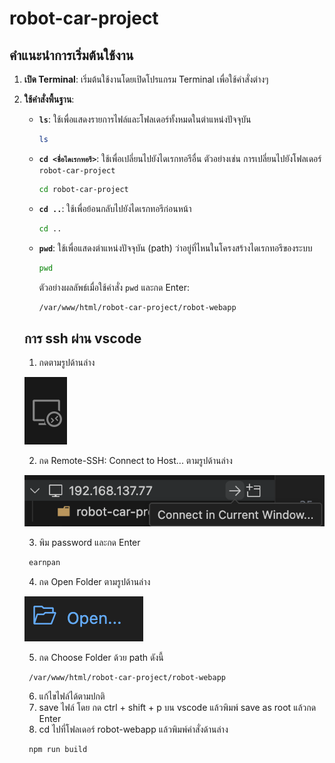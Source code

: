 # robot-car-project

## คำแนะนำการเริ่มต้นใช้งาน

1. **เปิด Terminal**: เริ่มต้นใช้งานโดยเปิดโปรแกรม Terminal เพื่อใช้คำสั่งต่างๆ

2. **ใช้คำสั่งพื้นฐาน**:

   - **`ls`**: ใช้เพื่อแสดงรายการไฟล์และโฟลเดอร์ทั้งหมดในตำแหน่งปัจจุบัน
     ```bash
     ls
     ```
     
   - **`cd <ชื่อไดเรกทอรี>`**: ใช้เพื่อเปลี่ยนไปยังไดเรกทอรีอื่น ตัวอย่างเช่น การเปลี่ยนไปยังโฟลเดอร์ `robot-car-project`
     ```bash
     cd robot-car-project
     ```

   - **`cd ..`**: ใช้เพื่อย้อนกลับไปยังไดเรกทอรีก่อนหน้า
     ```bash
     cd ..
     ```

   - **`pwd`**: ใช้เพื่อแสดงตำแหน่งปัจจุบัน (path) ว่าอยู่ที่ไหนในโครงสร้างไดเรกทอรีของระบบ
     ```bash
     pwd
     ```
     ตัวอย่างผลลัพธ์เมื่อใช้คำสั่ง `pwd` และกด Enter:
     ```bash
     /var/www/html/robot-car-project/robot-webapp
     ```

   ## การ ssh ผ่าน vscode

    1. กดตามรูปด้านล่าง
    
    ![image](./readme-picture/Screenshot%202567-11-02%20at%2020.20.55.png)

    2. กด Remote-SSH: Connect to Host... ตามรูปด้านล่าง

    ![image](./readme-picture/Screenshot%202567-11-02%20at%2020.21.53.png)

    3. พิม password และกด Enter
    ```bash
     earnpan
     ```
    4. กด Open Folder ตามรูปด้านล่าง

    ![image](./readme-picture/Screenshot%202567-11-02%20at%2020.23.20.png)

    5. กด Choose Folder ด้วย path ดังนี้
    ```bash
     /var/www/html/robot-car-project/robot-webapp
     ```
    6. แก้ไขไฟล์ได้ตามปกติ
    7. save ไฟล์ โดย กด ctrl + shift + p บน vscode แล้วพิมพ์ save as root แล้วกด Enter
    8. cd ไปที่โฟลเดอร์ robot-webapp แล้วพิมพ์คำสั่งด้านล่าง
    ```bash
     npm run build
     ```


